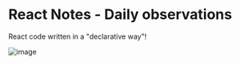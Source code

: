# React Notes - Daily observations 

React code written in a "declarative way"!

![image](https://github.com/Rahulnayi04/Notes/assets/112021214/e82f0b51-9458-40ec-8480-557d6e82daa8)
